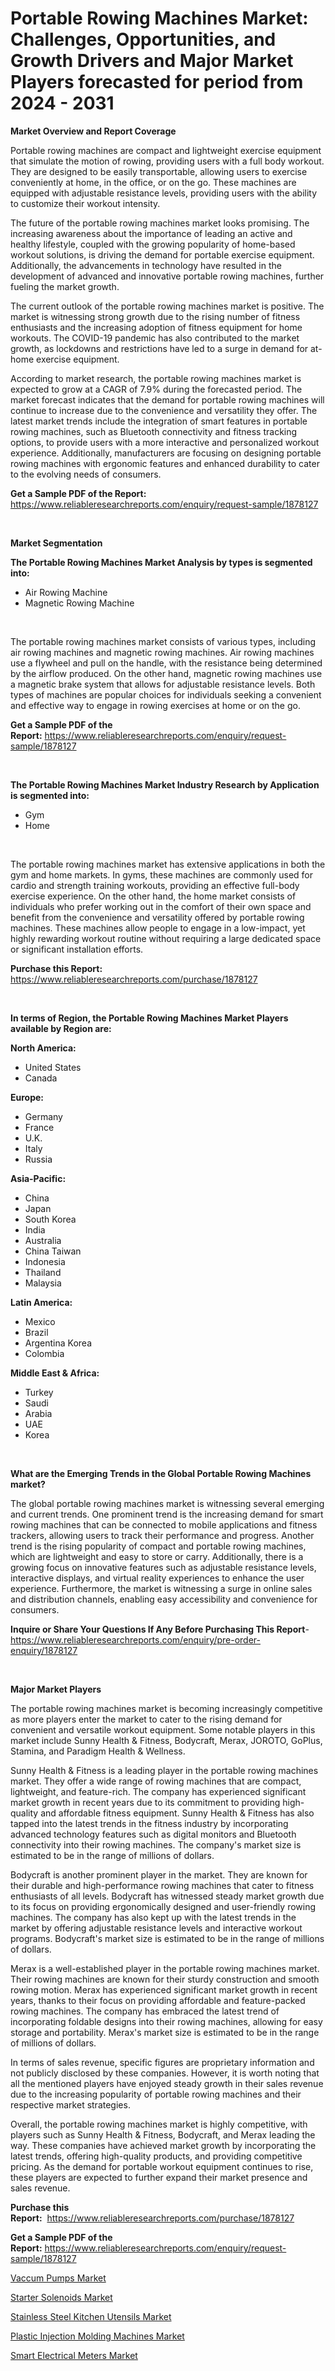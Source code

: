 <p><h1>Portable Rowing Machines Market: Challenges, Opportunities, and Growth Drivers and Major Market Players forecasted for period from 2024 - 2031</h1></p><p><strong>Market Overview and Report Coverage</strong></p>
<p><p>Portable rowing machines are compact and lightweight exercise equipment that simulate the motion of rowing, providing users with a full body workout. They are designed to be easily transportable, allowing users to exercise conveniently at home, in the office, or on the go. These machines are equipped with adjustable resistance levels, providing users with the ability to customize their workout intensity.</p><p>The future of the portable rowing machines market looks promising. The increasing awareness about the importance of leading an active and healthy lifestyle, coupled with the growing popularity of home-based workout solutions, is driving the demand for portable exercise equipment. Additionally, the advancements in technology have resulted in the development of advanced and innovative portable rowing machines, further fueling the market growth.</p><p>The current outlook of the portable rowing machines market is positive. The market is witnessing strong growth due to the rising number of fitness enthusiasts and the increasing adoption of fitness equipment for home workouts. The COVID-19 pandemic has also contributed to the market growth, as lockdowns and restrictions have led to a surge in demand for at-home exercise equipment.</p><p>According to market research, the portable rowing machines market is expected to grow at a CAGR of 7.9% during the forecasted period. The market forecast indicates that the demand for portable rowing machines will continue to increase due to the convenience and versatility they offer. The latest market trends include the integration of smart features in portable rowing machines, such as Bluetooth connectivity and fitness tracking options, to provide users with a more interactive and personalized workout experience. Additionally, manufacturers are focusing on designing portable rowing machines with ergonomic features and enhanced durability to cater to the evolving needs of consumers.</p></p>
<p><strong>Get a Sample PDF of the Report:</strong> <a href="https://www.reliableresearchreports.com/enquiry/request-sample/1878127">https://www.reliableresearchreports.com/enquiry/request-sample/1878127</a></p>
<p>&nbsp;</p>
<p><strong>Market Segmentation</strong></p>
<p><strong>The Portable Rowing Machines Market Analysis by types is segmented into:</strong></p>
<p><ul><li>Air Rowing Machine</li><li>Magnetic Rowing Machine</li></ul></p>
<p>&nbsp;</p>
<p><p>The portable rowing machines market consists of various types, including air rowing machines and magnetic rowing machines. Air rowing machines use a flywheel and pull on the handle, with the resistance being determined by the airflow produced. On the other hand, magnetic rowing machines use a magnetic brake system that allows for adjustable resistance levels. Both types of machines are popular choices for individuals seeking a convenient and effective way to engage in rowing exercises at home or on the go.</p></p>
<p><strong>Get a Sample PDF of the Report:</strong>&nbsp;<a href="https://www.reliableresearchreports.com/enquiry/request-sample/1878127">https://www.reliableresearchreports.com/enquiry/request-sample/1878127</a></p>
<p>&nbsp;</p>
<p><strong>The Portable Rowing Machines Market Industry Research by Application is segmented into:</strong></p>
<p><ul><li>Gym</li><li>Home</li></ul></p>
<p>&nbsp;</p>
<p><p>The portable rowing machines market has extensive applications in both the gym and home markets. In gyms, these machines are commonly used for cardio and strength training workouts, providing an effective full-body exercise experience. On the other hand, the home market consists of individuals who prefer working out in the comfort of their own space and benefit from the convenience and versatility offered by portable rowing machines. These machines allow people to engage in a low-impact, yet highly rewarding workout routine without requiring a large dedicated space or significant installation efforts.</p></p>
<p><strong>Purchase this Report:</strong>&nbsp; <a href="https://www.reliableresearchreports.com/purchase/1878127">https://www.reliableresearchreports.com/purchase/1878127</a></p>
<p>&nbsp;</p>
<p><strong>In terms of Region, the Portable Rowing Machines Market Players available by Region are:</strong></p>
<p>
    <p> <strong> North America: </strong>
        <ul>
            <li>United States</li>
            <li>Canada</li>
        </ul>
        </p> 
    <p> <strong> Europe: </strong>
        <ul>
            <li>Germany</li>
            <li>France</li>
            <li>U.K.</li>
            <li>Italy</li>
            <li>Russia</li>
        </ul>
        </p> 
    <p> <strong> Asia-Pacific: </strong>
        <ul>
            <li>China</li>
            <li>Japan</li>
            <li>South Korea</li>
            <li>India</li>
            <li>Australia</li>
            <li>China Taiwan</li>
            <li>Indonesia</li>
            <li>Thailand</li>
            <li>Malaysia</li>
        </ul>
        </p> 
    <p> <strong> Latin America: </strong>
        <ul>
            <li>Mexico</li>
            <li>Brazil</li>
            <li>Argentina Korea</li>
            <li>Colombia</li>
        </ul>
        </p> 
    <p> <strong> Middle East & Africa: </strong>
        <ul>
            <li>Turkey</li>
            <li>Saudi</li>
            <li>Arabia</li>
            <li>UAE</li>
            <li>Korea</li>
        </ul>
    </p>
    </p>
<p>&nbsp;</p>
<p><strong>What are the Emerging Trends in the Global Portable Rowing Machines market?</strong></p>
<p><p>The global portable rowing machines market is witnessing several emerging and current trends. One prominent trend is the increasing demand for smart rowing machines that can be connected to mobile applications and fitness trackers, allowing users to track their performance and progress. Another trend is the rising popularity of compact and portable rowing machines, which are lightweight and easy to store or carry. Additionally, there is a growing focus on innovative features such as adjustable resistance levels, interactive displays, and virtual reality experiences to enhance the user experience. Furthermore, the market is witnessing a surge in online sales and distribution channels, enabling easy accessibility and convenience for consumers.</p></p>
<p><strong>Inquire or Share Your Questions If Any Before Purchasing This Report</strong>- <a href="https://www.reliableresearchreports.com/enquiry/pre-order-enquiry/1878127">https://www.reliableresearchreports.com/enquiry/pre-order-enquiry/1878127</a></p>
<p>&nbsp;</p>
<p><strong>Major Market Players</strong></p>
<p><p>The portable rowing machines market is becoming increasingly competitive as more players enter the market to cater to the rising demand for convenient and versatile workout equipment. Some notable players in this market include Sunny Health & Fitness, Bodycraft, Merax, JOROTO, GoPlus, Stamina, and Paradigm Health & Wellness.</p><p>Sunny Health & Fitness is a leading player in the portable rowing machines market. They offer a wide range of rowing machines that are compact, lightweight, and feature-rich. The company has experienced significant market growth in recent years due to its commitment to providing high-quality and affordable fitness equipment. Sunny Health & Fitness has also tapped into the latest trends in the fitness industry by incorporating advanced technology features such as digital monitors and Bluetooth connectivity into their rowing machines. The company's market size is estimated to be in the range of millions of dollars.</p><p>Bodycraft is another prominent player in the market. They are known for their durable and high-performance rowing machines that cater to fitness enthusiasts of all levels. Bodycraft has witnessed steady market growth due to its focus on providing ergonomically designed and user-friendly rowing machines. The company has also kept up with the latest trends in the market by offering adjustable resistance levels and interactive workout programs. Bodycraft's market size is estimated to be in the range of millions of dollars.</p><p>Merax is a well-established player in the portable rowing machines market. Their rowing machines are known for their sturdy construction and smooth rowing motion. Merax has experienced significant market growth in recent years, thanks to their focus on providing affordable and feature-packed rowing machines. The company has embraced the latest trend of incorporating foldable designs into their rowing machines, allowing for easy storage and portability. Merax's market size is estimated to be in the range of millions of dollars.</p><p>In terms of sales revenue, specific figures are proprietary information and not publicly disclosed by these companies. However, it is worth noting that all the mentioned players have enjoyed steady growth in their sales revenue due to the increasing popularity of portable rowing machines and their respective market strategies.</p><p>Overall, the portable rowing machines market is highly competitive, with players such as Sunny Health & Fitness, Bodycraft, and Merax leading the way. These companies have achieved market growth by incorporating the latest trends, offering high-quality products, and providing competitive pricing. As the demand for portable workout equipment continues to rise, these players are expected to further expand their market presence and sales revenue.</p></p>
<p><strong>Purchase this Report:</strong>&nbsp;&nbsp;<a href="https://www.reliableresearchreports.com/purchase/1878127">https://www.reliableresearchreports.com/purchase/1878127</a></p>
<p></p>
<p><strong>Get a Sample PDF of the Report:</strong>&nbsp;<a href="https://www.reliableresearchreports.com/enquiry/request-sample/1878127">https://www.reliableresearchreports.com/enquiry/request-sample/1878127</a></p>
<p><p><a href="https://github.com/pizolina/Market-Research-Report-List-2/blob/main/vaccum-pumps-market.md">Vaccum Pumps Market</a></p><p><a href="https://github.com/ashepherd82/Market-Research-Report-List-2/blob/main/starter-solenoids-market.md">Starter Solenoids Market</a></p><p><a href="https://github.com/lbird53714/Market-Research-Report-List-2/blob/main/stainless-steel-kitchen-utensils-market.md">Stainless Steel Kitchen Utensils Market</a></p><p><a href="https://github.com/mabutironaldo/Market-Research-Report-List-2/blob/main/plastic-injection-molding-machines-market.md">Plastic Injection Molding Machines Market</a></p><p><a href="https://github.com/castoriffic/Market-Research-Report-List-2/blob/main/smart-electrical-meters-market.md">Smart Electrical Meters Market</a></p></p>